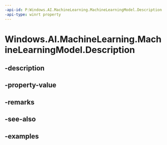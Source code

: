 ```yaml
---
-api-id: P:Windows.AI.MachineLearning.MachineLearningModel.Description
-api-type: winrt property
---
```


<!-- Property syntax.
public string Description { get; }
-->

# Windows.AI.MachineLearning.MachineLearningModel.Description

## -description

## -property-value

## -remarks

## -see-also

## -examples

